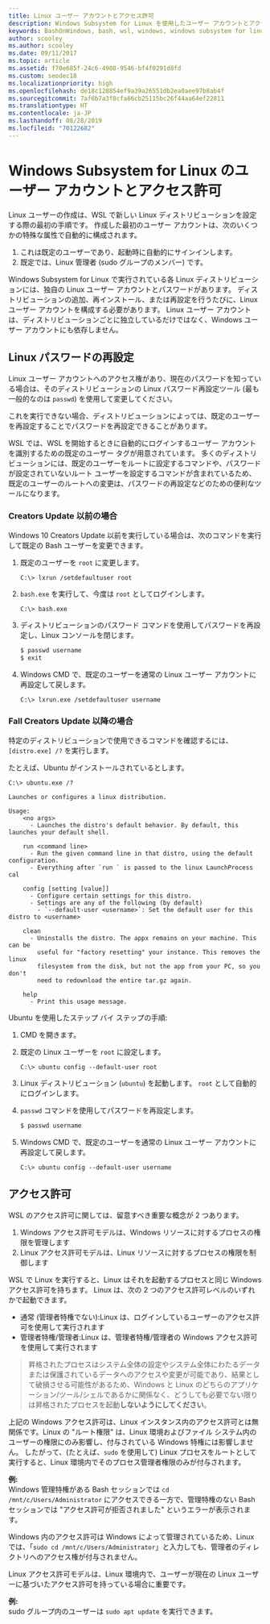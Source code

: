 ```yaml
---
title: Linux ユーザー アカウントとアクセス許可
description: Windows Subsystem for Linux を使用したユーザー アカウントとアクセス許可の管理のリファレンス。
keywords: BashOnWindows, bash, wsl, windows, windows subsystem for linux, windowssubsystem, ubuntu, ユーザー アカウント
author: scooley
ms.author: scooley
ms.date: 09/11/2017
ms.topic: article
ms.assetid: f70e685f-24c6-4908-9546-bf4f0291d8fd
ms.custom: seodec18
ms.localizationpriority: high
ms.openlocfilehash: de18c128854ef9a39a26551db2ea0aee97b8ab4f
ms.sourcegitcommit: 7af6b7a3f8cfa66cb25115bc26f44aa64ef22811
ms.translationtype: HT
ms.contentlocale: ja-JP
ms.lasthandoff: 08/28/2019
ms.locfileid: "70122682"
---
```

# <a name="user-accounts-and-permissions-for-windows-subsystem-for-linux"></a>Windows Subsystem for Linux のユーザー アカウントとアクセス許可

Linux ユーザーの作成は、WSL で新しい Linux ディストリビューションを設定する際の最初の手順です。  作成した最初のユーザー アカウントは、次のいくつかの特殊な属性で自動的に構成されます。

1. これは既定のユーザーであり、起動時に自動的にサインインします。
1. 既定では、Linux 管理者 (sudo グループのメンバー) です。

Windows Subsystem for Linux で実行されている各 Linux ディストリビューションには、独自の Linux ユーザー アカウントとパスワードがあります。  ディストリビューションの追加、再インストール、または再設定を行うたびに、Linux ユーザー アカウントを構成する必要があります。  Linux ユーザー アカウントは、ディストリビューションごとに独立しているだけではなく、Windows ユーザー アカウントにも依存しません。

## <a name="resetting-your-linux-password"></a>Linux パスワードの再設定

Linux ユーザー アカウントへのアクセス権があり、現在のパスワードを知っている場合は、そのディストリビューションの Linux パスワード再設定ツール (最も一般的なのは `passwd`) を使用して変更してください。

これを実行できない場合、ディストリビューションによっては、既定のユーザーを再設定することでパスワードを再設定できることがあります。

WSL では、WSL を開始するときに自動的にログインするユーザー アカウントを識別するための既定のユーザー タグが用意されています。  多くのディストリビューションには、既定のユーザーをルートに設定するコマンドや、パスワードが設定されていないルート ユーザーを設定するコマンドが含まれているため、既定のユーザーのルートへの変更は、パスワードの再設定などのための便利なツールになります。

### <a name="for-creators-update-and-earlier"></a>Creators Update 以前の場合
Windows 10 Creators Update 以前を実行している場合は、次のコマンドを実行して既定の Bash ユーザーを変更できます。

1. 既定のユーザーを `root` に変更します。

    ```console
    C:\> lxrun /setdefaultuser root
    ```

1. `bash.exe` を実行して、今度は `root` としてログインします。

    ```console
    C:\> bash.exe
    ```

1. ディストリビューションのパスワード コマンドを使用してパスワードを再設定し、Linux コンソールを閉じます。

    ```BASH
    $ passwd username
    $ exit
    ```

1. Windows CMD で、既定のユーザーを通常の Linux ユーザー アカウントに再設定して戻します。

    ```console
    C:\> lxrun.exe /setdefaultuser username
    ```

### <a name="for-fall-creators-update-and-later"></a>Fall Creators Update 以降の場合
特定のディストリビューションで使用できるコマンドを確認するには、`[distro.exe] /?` を実行します。
    
たとえば、Ubuntu がインストールされているとします。

```console
C:\> ubuntu.exe /?

Launches or configures a linux distribution.

Usage:
    <no args>
      - Launches the distro's default behavior. By default, this launches your default shell.

    run <command line>
      - Run the given command line in that distro, using the default configuration.
      - Everything after `run ` is passed to the linux LaunchProcess cal

    config [setting [value]]
      - Configure certain settings for this distro.
      - Settings are any of the following (by default)
        - `--default-user <username>`: Set the default user for this distro to <username>

    clean
      - Uninstalls the distro. The appx remains on your machine. This can be
        useful for "factory resetting" your instance. This removes the linux
        filesystem from the disk, but not the app from your PC, so you don't
        need to redownload the entire tar.gz again.

    help
      - Print this usage message.
```

Ubuntu を使用したステップ バイ ステップの手順:

1. CMD を開きます。
1. 既定の Linux ユーザーを `root` に設定します。

    ```console
    C:\> ubuntu config --default-user root
    ```    

1. Linux ディストリビューション (`ubuntu`) を起動します。  `root` として自動的にログインします。

1. `passwd` コマンドを使用してパスワードを再設定します。

    ```BASH
    $ passwd username
    ```

1. Windows CMD で、既定のユーザーを通常の Linux ユーザー アカウントに再設定して戻します。

    ```console
    C:\> ubuntu config --default-user username
    ```

## <a name="permissions"></a>アクセス許可

WSL のアクセス許可に関しては、留意すべき重要な概念が 2 つあります。

1. Windows アクセス許可モデルは、Windows リソースに対するプロセスの権限を管理します
2. Linux アクセス許可モデルは、Linux リソースに対するプロセスの権限を制御します

WSL で Linux を実行すると、Linux はそれを起動するプロセスと同じ Windows アクセス許可を持ちます。 Linux は、次の 2 つのアクセス許可レベルのいずれかで起動できます。

* 通常 (管理者特権でない):Linux は、ログインしているユーザーのアクセス許可を使用して実行されます
* 管理者特権/管理者:Linux は、管理者特権/管理者の Windows アクセス許可を使用して実行されます

> 昇格されたプロセスはシステム全体の設定やシステム全体にわたるデータまたは保護されているデータへのアクセスや変更が可能であり、結果として破損させる可能性があるため、Windows と Linux のどちらのアプリケーション/ツール/シェルであるかに関係なく、どうしても必要でない限りは昇格されたプロセスを起動**しないようにしてください**。

上記の Windows アクセス許可は、Linux インスタンス内のアクセス許可とは無関係です。Linux の "ルート権限" は、Linux 環境およびファイル システム内のユーザーの権限にのみ影響し、付与されている Windows 特権には影響しません。 したがって、(たとえば、`sudo` を使用して) Linux プロセスをルートとして実行すると、Linux 環境内でそのプロセス管理者権限のみが付与されます。

**例:**     
Windows 管理特権がある Bash セッションでは `cd /mnt/c/Users/Administrator` にアクセスできる一方で、管理特権のない Bash セッションでは "アクセス許可が拒否されました" というエラーが表示されます。

Windows 内のアクセス許可は Windows によって管理されているため、Linux では、「`sudo cd /mnt/c/Users/Administrator`」と入力しても、管理者のディレクトリへのアクセス権が付与されません。

Linux アクセス許可モデルは、Linux 環境内で、ユーザーが現在の Linux ユーザーに基づいたアクセス許可を持っている場合に重要です。

**例:**  
sudo グループ内のユーザーは `sudo apt update` を実行できます。
